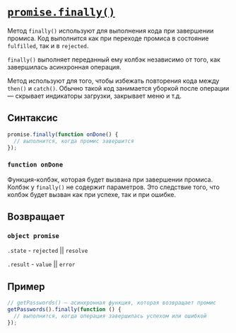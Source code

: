 # [`promise.finally()`](../index.md)

Метод `finally()` используют для выполнения кода при завершении промиса. Код выполнится как при переходе промиса в состояние `fulfilled`, так и в `rejected`.

`finally()` выполняет переданный ему колбэк независимо от того, как завершилась асинхронная операция.

Метод используют для того, чтобы избежать повторения кода между `then()` и `catch()`. Обычно такой код занимается уборкой после операции — скрывает индикаторы загрузки, закрывает меню и т.д.

## Синтаксис

```js
promise.finally(function onDone() {
  // выполнится, когда промис завершится
});
```

### `function onDone`

Функция-колбэк, которая будет вызвана при завершении промиса. Колбэк у `finally()` не содержит параметров. Это следствие того, что колбэк будет вызван как при успехе, так и при ошибке.

## Возвращает

### `object promise`

`.state` - `rejected` || `resolve`

`.result` - `value` || `error`

## Пример

```js
// getPasswords() — асинхронная функция, которая возвращает промис
getPasswords().finally(function () {
  // выполнится, когда операция завершилась успехом или ошибкой
});
```
